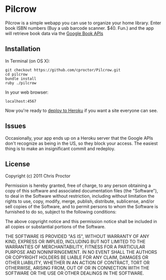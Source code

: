 Pilcrow
=======

Pilcrow is a simple webapp you can use to organize your home library. Enter book ISBN numbers (Buy a usb barcode scanner. $40. Fun.) and the app will retrieve book data via the [Google Book APIs](http://code.google.com/apis/books/)

Installation
------------

In Terminal (on OS X):

	git checkout https://github.com/cproctor/Pilcrow.git
	cd pilcrow
	bundle install
	ruby ./pilcrow

In your web browser:

	localhost:4567
	
Now you're ready to [deploy to Heroku](http://devcenter.heroku.com/articles/quickstart) if you want a site everyone can see.
	
	
Issues
------

Occasionally, your app ends up on a Heroku server that the Google APIs don't recognize as being in the US, so they block your access. The easiest thing is to make an insignificant commit and redeploy.

License
-------

Copyright (c) 2011 Chris Proctor

Permission is hereby granted, free of charge, to any person obtaining a copy of this software and associated documentation files (the "Software"), to deal in the Software without restriction, including without limitation the rights to use, copy, modify, merge, publish, distribute, sublicense, and/or sell copies of the Software, and to permit persons to whom the Software is furnished to do so, subject to the following conditions:

The above copyright notice and this permission notice shall be included in all copies or substantial portions of the Software.

THE SOFTWARE IS PROVIDED "AS IS", WITHOUT WARRANTY OF ANY KIND, EXPRESS OR IMPLIED, INCLUDING BUT NOT LIMITED TO THE WARRANTIES OF MERCHANTABILITY, FITNESS FOR A PARTICULAR PURPOSE AND NONINFRINGEMENT. IN NO EVENT SHALL THE AUTHORS OR COPYRIGHT HOLDERS BE LIABLE FOR ANY CLAIM, DAMAGES OR OTHER LIABILITY, WHETHER IN AN ACTION OF CONTRACT, TORT OR OTHERWISE, ARISING FROM, OUT OF OR IN CONNECTION WITH THE SOFTWARE OR THE USE OR OTHER DEALINGS IN THE SOFTWARE.